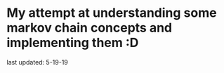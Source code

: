 # My attempt at understanding some markov chain concepts and implementing them :D

last updated: 5-19-19
